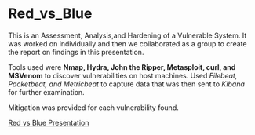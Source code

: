# Red_vs_Blue
This is an Assessment, Analysis,and Hardening of a Vulnerable System. It was worked on individually and then we collaborated as a group to create the report on findings in this presentation.

Tools used were **Nmap, Hydra, John the Ripper, Metasploit, curl, and MSVenom** to discover vulnerabilities on host machines. 
Used _Filebeat, Packetbeat, and Metricbeat_ to capture data that was then sent to _Kibana_ for further examination. 

Mitigation was provided for each vulnerability found. 

[Red vs Blue Presentation](https://github.com/mdwcoop24/Red_vs_Blue/blob/7b0660238a54dd8d18fcf1ef8080c4824de56f81/Project%202%20Template%20Michelle.pdf)
